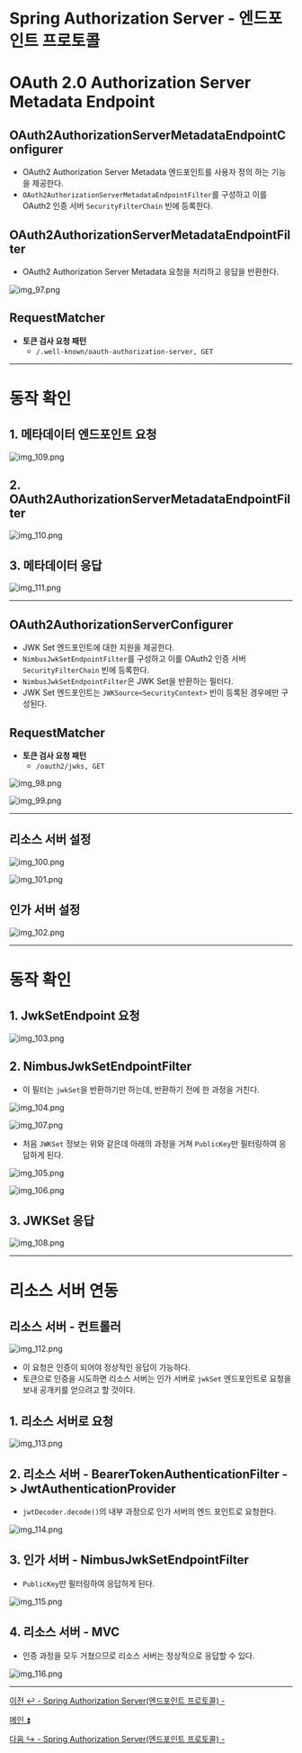 # Spring Authorization Server - 엔드포인트 프로토콜

# OAuth 2.0 Authorization Server Metadata Endpoint

## OAuth2AuthorizationServerMetadataEndpointConfigurer

- OAuth2 Authorization Server Metadata 엔드포인트를 사용자 정의 하는 기능을 제공한다.
- `OAuth2AuthorizationServerMetadataEndpointFilter`를 구성하고 이를 OAuth2 인증 서버 `SecurityFilterChain` 빈에 등록한다.

## OAuth2AuthorizationServerMetadataEndpointFilter

- OAuth2 Authorization Server Metadata 요청을 처리하고 응답을 반환한다.

![img_97.png](image/img_97.png)

## RequestMatcher

- **토큰 검사 요청 패턴**
  - `/.well-known/oauth-authorization-server, GET`

--- 
 
# 동작 확인

## 1. 메타데이터 엔드포인트 요청

![img_109.png](image/img_109.png)

## 2. OAuth2AuthorizationServerMetadataEndpointFilter

![img_110.png](image/img_110.png)

## 3. 메타데이터 응답

![img_111.png](image/img_111.png)

---

## OAuth2AuthorizationServerConfigurer

- JWK Set 엔드포인트에 대한 지원을 제공한다.
- `NimbusJwkSetEndpointFilter`를 구성하고 이를 OAuth2 인증 서버 `SecurityFilterChain` 빈에 등록한다.
- `NimbusJwkSetEndpointFilter`은 JWK Set을 반환하는 필터다.
- JWK Set 엔드포인트는 `JWKSource<SecurityContext>` 빈이 등록된 경우에만 구성된다.

## RequestMatcher

- **토큰 검사 요청 패턴**
  - `/oauth2/jwks, GET`

![img_98.png](image/img_98.png)

![img_99.png](image/img_99.png)

---

## 리소스 서버 설정

![img_100.png](image/img_100.png)

![img_101.png](image/img_101.png)

## 인가 서버 설정

![img_102.png](image/img_102.png)

---

# 동작 확인

## 1. JwkSetEndpoint 요청

![img_103.png](image/img_103.png)

## 2. NimbusJwkSetEndpointFilter

- 이 필터는 `jwkSet`을 반환하기만 하는데, 반환하기 전에 한 과정을 거친다.

![img_104.png](image/img_104.png)

![img_107.png](image/img_107.png)

- 처음 `JWKSet` 정보는 위와 같은데 아래의 과정을 거쳐 `PublicKey`만 필터링하여 응답하게 된다.

![img_105.png](image/img_105.png)

![img_106.png](image/img_106.png)

## 3. JWKSet 응답

![img_108.png](image/img_108.png)

---

# 리소스 서버 연동

## 리소스 서버 - 컨트롤러

![img_112.png](image/img_112.png)

- 이 요청은 인증이 되어야 정상적인 응답이 가능하다.
- 토큰으로 인증을 시도하면 리소스 서버는 인가 서버로 `jwkSet` 엔드포인트로 요청을 보내 공개키를 얻으려고 할 것이다.

## 1. 리소스 서버로 요청

![img_113.png](image/img_113.png)

## 2. 리소스 서버 - BearerTokenAuthenticationFilter -> JwtAuthenticationProvider

- `jwtDecoder.decode()`의 내부 과정으로 인가 서버의 엔드 포인트로 요청한다.

![img_114.png](image/img_114.png)

## 3. 인가 서버 - NimbusJwkSetEndpointFilter

- `PublicKey`만 필터링하여 응답하게 된다.

![img_115.png](image/img_115.png)

## 4. 리소스 서버 - MVC

- 인증 과정을 모두 거쳤으므로 리소스 서버는 정상적으로 응답할 수 있다.

![img_116.png](image/img_116.png)

---

[이전 ↩️ - Spring Authorization Server(엔드포인트 프로토콜) - ]()

[메인 ⏫](https://github.com/genesis12345678/TIL/blob/main/Spring/security/oauth/main.md)

[다음 ↪️ - Spring Authorization Server(엔드포인트 프로토콜) - ]()
